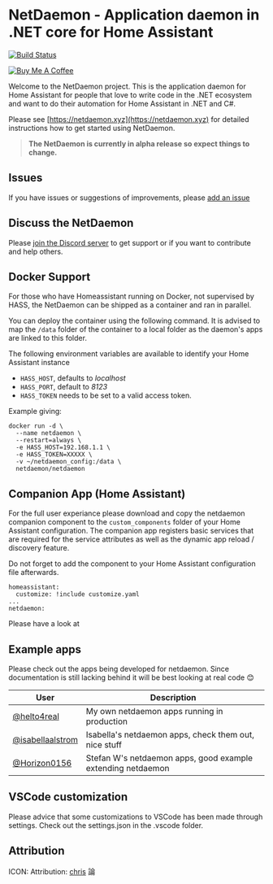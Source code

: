 # NetDaemon - Application daemon in .NET core for Home Assistant

[![Build Status](https://dev.azure.com/helto4real0721/NetDaemon/_apis/build/status/NetDaemon%20CI%20pipeline?branchName=master)](https://dev.azure.com/helto4real0721/NetDaemon/_build/latest?definitionId=3&branchName=master)

<a href="https://www.buymeacoffee.com/ij1qXRM6E" target="_blank"><img src="https://www.buymeacoffee.com/assets/img/custom_images/orange_img.png" alt="Buy Me A Coffee" style="height: auto !important;width: auto !important;" ></a>

Welcome to the NetDaemon project. This is the application daemon for Home Assistant for people that love to write code in the .NET ecosystem and want to do their automation for Home Assistant in .NET and C#.

Please see [https://netdaemon.xyz](https://netdaemon.xyz) for detailed instructions how to get started using NetDaemon.

> **The NetDaemon is currently in alpha release so expect things to change.**

## Issues

If you have issues or suggestions of improvements, please [add an issue](https://github.com/net-daemon/netdaemon/issues)

## Discuss the NetDaemon

Please [join the Discord server](https://discord.gg/K3xwfcX) to get support or if you want to contribute and help others.

## Docker Support

For those who have Homeassistant running on Docker, not supervised by HASS, the NetDaemon can be shipped as a container and ran in parallel.

You can deploy the container using the following command. It is advised to map the `/data` folder of the container to a local folder as the daemon's apps are linked to this folder.

The following environment variables are available to identify your Home Assistant instance
* `HASS_HOST`, defaults to *localhost*
* `HASS_PORT`, default to *8123*
* `HASS_TOKEN` needs to be set to a valid access token.

Example giving:
```
docker run -d \
  --name netdaemon \
  --restart=always \
  -e HASS_HOST=192.168.1.1 \
  -e HASS_TOKEN=XXXXX \
  -v ~/netdaemon_config:/data \
  netdaemon/netdaemon
```

## Companion App (Home Assistant)

For the full user experiance please download and copy the netdaemon companion component to the `custom_components` folder of your Home Assistant configuration. The companion app registers basic services that are required for the service attributes as well as the dynamic app reload / discovery feature.

Do not forget to add the component to your Home Assistant configuration file afterwards.

```
homeassistant:
  customize: !include customize.yaml
...
netdaemon:
```

Please have a look at

## Example apps

Please check out the apps being developed for netdaemon. Since documentation is still lacking behind it will be best looking at real code 😊

| User                                                                                                    | Description                                                 |
| ------------------------------------------------------------------------------------------------------- | ----------------------------------------------------------- |
| [@helto4real](https://github.com/helto4real/hassio/tree/master/netdaemon/apps)                          | My own netdaemon apps running in production                 |
| [@isabellaalstrom](https://github.com/isabellaalstrom/home-assistant-config/tree/master/netdaemon/apps) | Isabella's netdaemon apps, check them out, nice stuff       |
| [@Horizon0156](https://github.com/Horizon0156/netdaemon-apps)                                           | Stefan W's netdaemon apps, good example extending netdaemon |

## VSCode customization

Please advice that some customizations to VSCode has been made through settings. Check out the settings.json in the .vscode folder.

## Attribution

ICON: Attribution: [chris](https://commons.wikimedia.org/wiki/User:Chrkl) 論
